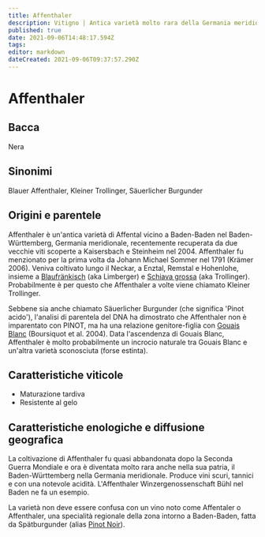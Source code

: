 ```yaml
---
title: Affenthaler
description: Vitigno | Antica varietà molto rara della Germania meridionale.
published: true
date: 2021-09-06T14:48:17.594Z
tags: 
editor: markdown
dateCreated: 2021-09-06T09:37:57.290Z
---
```


# Affenthaler

## Bacca
Nera

## Sinonimi
Blauer Affenthaler, Kleiner Trollinger, Säuerlicher Burgunder

## Origini e parentele
Affenthaler è un'antica varietà di Affental vicino a Baden-Baden nel Baden-Württemberg, Germania meridionale, recentemente recuperata da due vecchie viti scoperte a Kaisersbach e Steinheim nel 2004. Affenthaler fu menzionato per la prima volta da Johann Michael Sommer nel 1791 (Krämer 2006). Veniva coltivato lungo il Neckar, a Enztal, Remstal e Hohenlohe, insieme a [Blaufränkisch](/vitigni/Austria/blaufrankisch) (aka Limberger) e [Schiava grossa](/vitigni/Italia/schiava-grossa) (aka Trollinger). Probabilmente è per questo che Affenthaler a volte viene chiamato Kleiner Trollinger.

Sebbene sia anche chiamato Säuerlicher Burgunder (che significa 'Pinot acido'), l'analisi di parentela del DNA ha dimostrato che Affenthaler non è imparentato con PINOT, ma ha una relazione genitore-figlia con [Gouais Blanc](/vitigni/bacca-bianca/gouais-blanc) (Boursiquot et al. 2004). Data l'ascendenza di Gouais Blanc, Affenthaler è molto probabilmente un incrocio naturale tra Gouais Blanc e un'altra varietà sconosciuta (forse estinta).

## Caratteristiche viticole
- Maturazione tardiva
- Resistente al gelo

## Caratteristiche enologiche e diffusione geografica
La coltivazione di Affenthaler fu quasi abbandonata dopo la Seconda Guerra Mondiale e ora è diventata molto rara anche nella sua patria, il Baden-Württemberg nella Germania meridionale. Produce vini scuri, tannici e con una notevole acidità. L'Affenthaler Winzergenossenschaft Bühl nel Baden ne fa un esempio.

La varietà non deve essere confusa con un vino noto come Affentaler o Affenthaler, una specialità regionale della zona intorno a Baden-Baden, fatta da Spätburgunder (alias [Pinot Noir](/vitigni/Francia/pinot-noir)).